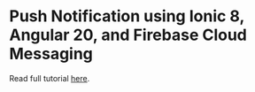 # Push Notification using Ionic 8, Angular 20, and Firebase Cloud Messaging

Read full tutorial [here]().

